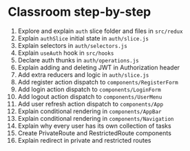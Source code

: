 # Classroom step-by-step

1. Explore and explain `auth` slice folder and files in `src/redux`
2. Explain `authSlice` initial state in `auth/slice.js`
3. Explain selectors in `auth/selectors.js`
4. Explain `useAuth` hook in `src/hooks`
5. Declare auth thunks in `auth/operations.js`
6. Explain adding and deleting JWT in Authorization header
7. Add extra reducers and logic in `auth/slice.js`
8. Add register action dispatch to `components/RegisterForm`
9. Add login action dispatch to `components/LoginForm`
10. Add logout action dispatch to `components/UserMenu`
11. Add user refresh action dispatch to `components/App`
12. Explain conditional rendering in `components/AppBar`
13. Explain conditional rendering in `components/Navigation`
14. Explain why every user has its own collection of tasks
15. Create PrivateRoute and RestrictedRoute components
16. Explain redirect in private and restricted routes
